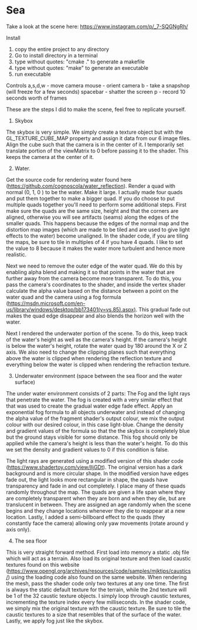# Sea

Take a look at the scene here:
https://www.instagram.com/p/_7-SQGNgRh/

Install
1. copy the entire project to any directory
2. Go to install directory in a terminal
3. type without quotes: "cmake ." to generate a makefile
4. type without quotes: "make" to generate an executable
5. run executable

Controls
a,s,d,w  - move camera
mouse    - orient camera
b        - take a snapshop (will freeze for a few seconds)
spacebar - shatter the screen
p        - record 10 seconds worth of frames


These are the steps I did to make the scene, feel free to replicate yourself.

1. Skybox

The skybox is very simple. We simply create a texture object but with the GL_TEXTURE_CUBE_MAP property and assign it
data from our 6 image files. Align the cube such that the camera is in the center of it. I temporarily set
translate portion of the viewMatrix to 0 before passing it to the shader. This keeps the camera at the center of it.

2.  Water.

Get the source code for rendering water found here (https://github.com/cognoscola/water_reflection).
Render a quad with normal (0, 1, 0 ) to be the water. Make it large. I actually made four quads and
put them together to make a bigger quad. If you do choose to put multiple quads together you'll need to
perform some additional steps. First make sure the quads are the same size, height and that the corners
are aligned, otherwise you will see artifacts (seams) along the edges of the smaller quads. This happens because
the edges of the normal map and the distortion map images (which are made to be tiled and are used to give light
effects to the water) become unaligned. In the shader code, if you are tiling the maps, be sure to tile in multiples
of 4 if you have 4 quads. I like to set the value to 8 because it makes the water more turbulent and hence more
realistic.

Next we need to remove the outer edge of the water quad. We do this by enabling alpha blend and making it so that
points in the water that are further away from the camera become more transparent. To do this, you pass the camera's
coordinates to the shader, and inside the vertex shader calculate the alpha value based on the distance between  a
point on the water quad and the camera using a fog formula (https://msdn.microsoft.com/en-us/library/windows/desktop/bb173401(v=vs.85).aspx).
This gradual fade out makes the quad edge disappear and also blends the horizon well with the water.

Next I rendered the underwater portion of the scene. To do this, keep track of the water's height as well
as the camera's height. If the camera's height is below the water's height, rotate the water quad by 180 around the
X or Z axis. We also need to change the clipping planes such that everything above the water is clipped when rendering
the reflection texture and everything below the water is clipped when rendering the refraction texture.

3. Underwater environment (space between the sea floor and the water surface)

The under water environment consists of 2 parts: The Fog and the light rays that penetrate the water.
The fog is created with a very similar effect that that was used to create the gradual water edge fade effect.
Apply an exponential fog formula to all objects underwater and instead of changing the alpha value of the fragment
shader's output colour, we mix the output colour with our desired colour, in this case light-blue. Change the density
and gradient values of the formula so that the the skybox is completely blue but the ground stays visible for some
distance. This fog should only be applied while the camera's height is less than the water's height. To do this
we set the density and gradient values to 0 if this condition is false.

The light rays are generated using a modified version of this shader code (https://www.shadertoy.com/view/lljGDt).
The original version has a dark background and is more circular shape. In the modified version have edges fade out,
the light looks more rectangular in shape, the quads have transparency and fade in and out completely. I place many
of these quads randomly throughout the map. The quads are given a life span where they are completely transparent
when they are born and when they die, but are translucent in between. They are assigned an age randomly when the scene begins
and they change locations whenever they die to reappear at a new location. Lastly, I added a semi-billboard effect to the
quads (they constantly face the camera) allowing only yaw movements (rotate around y axis only).

4. The sea floor

This is very straight forward method. First load into memory a static .obj file which will act as a terrain. Also
load its original texture and then load caustic textures found on this website (https://www.opengl.org/archives/resources/code/samples/mjktips/caustics/)
using the loading code also found on the same website. When rendering the mesh,  pass the shader code
only two textures at any one time. The first is always the static default texture for the terrain, while the 2nd texture
will be 1 of the 32 caustic texture objects. I simply loop through caustic textures, incrementing the
texture index every few milliseconds. In the shader code, we simply mix the original texture with the caustic texture.
Be sure to tile the caustic textures to a size that resembles that of the surface of the water. Lastly, we apply fog
just like the skybox.
